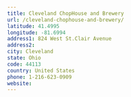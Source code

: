 ```yaml
---
title: Cleveland ChopHouse and Brewery
url: /cleveland-chophouse-and-brewery/
latitude: 41.4995
longitude: -81.6994
address1: 824 West St.Clair Avenue
address2: 
city: Cleveland
state: Ohio
code: 44113
country: United States
phone: 1-216-623-0909
website: 
---
```


